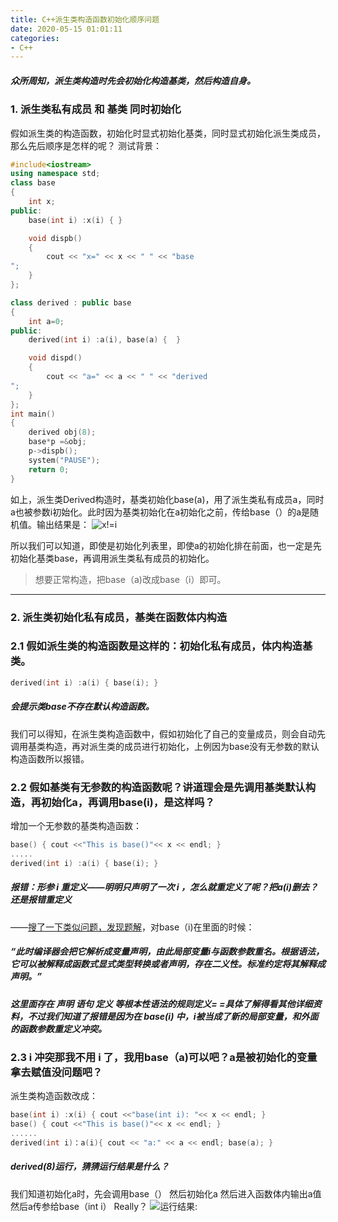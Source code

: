 ```yaml
---
title: C++派生类构造函数初始化顺序问题
date: 2020-05-15 01:01:11
categories: 
- C++
---
```


##### 众所周知，派生类构造时先会初始化构造基类，然后构造自身。
### 1. 派生类私有成员 和 基类 同时初始化
假如派生类的构造函数，初始化时显式初始化基类，同时显式初始化派生类成员，那么先后顺序是怎样的呢？
测试背景：

```cpp
#include<iostream>
using namespace std;
class base
{
	int x;
public:
	base(int i) :x(i) { }

	void dispb()
	{
		cout << "x=" << x << " " << "base
";
	}
};

class derived : public base
{
	int a=0;
public:
	derived(int i) :a(i), base(a) {  }

	void dispd()
	{
		cout << "a=" << a << " " << "derived
";
	}
};
int main()
{
	derived obj(8);
	base*p =&obj;
	p->dispb();
	system("PAUSE");
	return 0;
}
```
 
如上，派生类Derived构造时，基类初始化base(a)，用了派生类私有成员a，同时a也被参数i初始化。此时因为基类初始化在a初始化之前，传给base（）的a是随机值。输出结果是：
![x!=i](https://wx4.sinaimg.cn/mw1024/b8e57787gy1ggtt5j2vutj204p02f3yb.jpg)

所以我们可以知道，即使是初始化列表里，即使a的初始化排在前面，也一定是先初始化基类base，再调用派生类私有成员的初始化。
>想要正常构造，把base（a)改成base（i）即可。
---------------------------
### 2. 派生类初始化私有成员，基类在函数体内构造
### 2.1 假如派生类的构造函数是这样的：初始化私有成员，体内构造基类。
```cpp
derived(int i) :a(i) { base(i); }
```
##### 会提示类base不存在默认构造函数。
我们可以得知，在派生类构造函数中，假如初始化了自己的变量成员，则会自动先调用基类构造，再对派生类的成员进行初始化，上例因为base没有无参数的默认构造函数所以报错。

### 2.2 假如基类有无参数的构造函数呢？讲道理会是先调用基类默认构造，再初始化a，再调用base(i)，是这样吗？
增加一个无参数的基类构造函数：
```cpp
base() { cout <<"This is base()"<< x << endl; }
.....
derived(int i) :a(i) { base(i); }
```
##### 报错：形参 i 重定义——明明只声明了一次 i ，怎么就重定义了呢？把a(i)删去？还是报错重定义
——[搜了一下类似问题，发现题解](https://segmentfault.com/q/1010000014553913)，对base（i)在里面的时候：
##### “此时编译器会把它解析成变量声明，由此局部变量i与函数参数重名。根据语法，它可以被解释成函数式显式类型转换或者声明，存在二义性。标准约定将其解释成声明。”

##### 这里面存在 声明  语句 定义 等根本性语法的规则定义= =具体了解得看其他详细资料，不过我们知道了报错是因为在 base(i) 中，i被当成了新的局部变量，和外面的函数参数重定义冲突。

### 2.3 i 冲突那我不用 i 了，我用base（a)可以吧？a是被初始化的变量拿去赋值没问题吧？
派生类构造函数改成：
```cpp
base(int i) :x(i) { cout <<"base(int i): "<< x << endl; }
base() { cout <<"This is base()"<< x << endl; }
......
derived(int i)：a(i){ cout << "a:" << a << endl; base(a); }
```
##### derived(8)运行，猜猜运行结果是什么？
我们知道初始化a时，先会调用base（）
然后初始化a
然后进入函数体内输出a值
然后a传参给base（int i）
Really？
![运行结果:](https://wx3.sinaimg.cn/mw1024/b8e57787gy1ggtt5j06rmj20mi05hgln.jpg)
